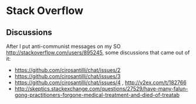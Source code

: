 # Stack Overflow

## Discussions

After I put anti-communist messages on my SO <http://stackoverflow.com/users/895245>, some discussions that came out of it:

- <https://github.com/cirosantilli/chat/issues/2>
- <https://github.com/cirosantilli/chat/issues/3>
- <https://github.com/cirosantilli/chat/issues/4> , <http://v2ex.com/t/182766>
- <http://skeptics.stackexchange.com/questions/27529/have-many-falun-gong-practitioners-forgone-medical-treatment-and-died-of-treatab>
